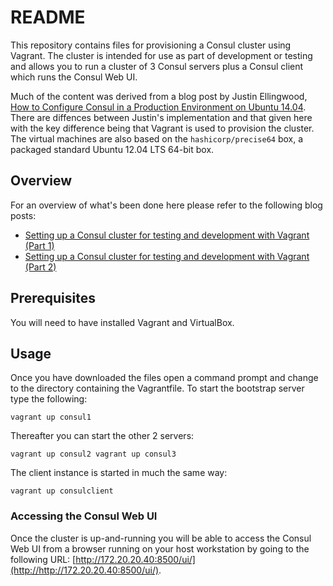 # README #

This repository contains files for provisioning a Consul cluster using Vagrant. The cluster is intended for use as part of development or testing and allows you to run a cluster of 3 Consul servers plus a Consul client which runs the Consul Web UI.

Much of the content was derived from a blog post by Justin Ellingwood, [How to Configure Consul in a Production Environment on Ubuntu 14.04](https://www.digitalocean.com/community/tutorials/how-to-configure-consul-in-a-production-environment-on-ubuntu-14-04). There are diffences between Justin's implementation and that given here with the key difference being that Vagrant is used to provision the cluster. The virtual machines are also based on the `hashicorp/precise64` box, a packaged standard Ubuntu 12.04 LTS 64-bit box.

## Overview ##

For an overview of what's been done here please refer to the following blog posts:

* [Setting up a Consul cluster for testing and development with Vagrant (Part 1)](http://www.andyfrench.info/2015/08/setting-up-consul-cluster-for-testing.html)
* [Setting up a Consul cluster for testing and development with Vagrant (Part 2)](http://www.andyfrench.info/2015/08/setting-up-consul-cluster-for-testing_15.html)

## Prerequisites ##

You will need to have installed Vagrant and VirtualBox.

## Usage ##

Once you have downloaded the files open a command prompt and change to the directory containing the Vagrantfile. To start the bootstrap server type the following:

`vagrant up consul1`

Thereafter you can start the other 2 servers:

`
vagrant up consul2
vagrant up consul3
`

The client instance is started in much the same way:

`vagrant up consulclient`

### Accessing the Consul Web UI ###

Once the cluster is up-and-running you will be able to access the Consul Web UI from a browser running on your host workstation by going to the following URL: [http://172.20.20.40:8500/ui/](http://http://172.20.20.40:8500/ui/).